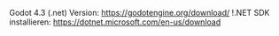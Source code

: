 Godot 4.3 (.net) Version:   https://godotengine.org/download/
!.NET SDK installieren:     https://dotnet.microsoft.com/en-us/download
